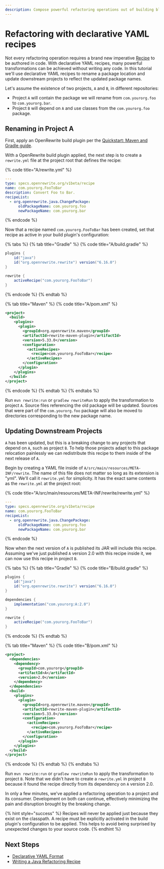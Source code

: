 ```yaml
---
description: Compose powerful refactoring operations out of building blocks
---
```


# Refactoring with declarative YAML recipes

Not every refactoring operation requires a brand new imperative [Recipe](../../concepts-and-explanations/recipes.md) to be authored in code. With declarative YAML recipes, many powerful transformations can be achieved without writing any code. In this tutorial we'll use declarative YAML recipes to rename a package location and update downstream projects to reflect the updated package names.

Let's assume the existence of two projects, `A` and `B`, in different repositories:

* Project `A` will contain the package we will rename from `com.yourorg.foo` to `com.yourorg.bar`.
* Project `B` will depend on `A` and use classes from the `com.yourorg.foo` package.

## Renaming in Project A

First, apply an OpenRewrite build plugin per the [Quickstart: Maven and Gradle guide](../getting-started.md).

With a OpenRewrite build plugin applied, the next step is to create a `rewrite.yml` file at the project root that defines the recipe:

{% code title="A/rewrite.yml" %}
```yaml
---
type: specs.openrewrite.org/v1beta/recipe
name: com.yourorg.FooToBar
description: Convert Foo to Bar.
recipeList:
  - org.openrewrite.java.ChangePackage:
      oldPackageName: com.yourorg.foo
      newPackageName: com.yourorg.bar
```
{% endcode %}

Now that a recipe named `com.yourorg.FooToBar` has been created, set that recipe as active in your build plugin's configuration:

{% tabs %}
{% tab title="Gradle" %}
{% code title="A/build.gradle" %}
```groovy
plugins {
    id("java")
    id("org.openrewrite.rewrite") version("6.16.0")
}

rewrite {
    activeRecipe("com.yourorg.FooToBar")
}
```
{% endcode %}
{% endtab %}

{% tab title="Maven" %}
{% code title="A/pom.xml" %}
```xml
<project>
  <build>
    <plugins>
      <plugin>
        <groupId>org.openrewrite.maven</groupId>
        <artifactId>rewrite-maven-plugin</artifactId>
        <version>5.33.0</version>
        <configuration>
          <activeRecipes>
            <recipe>com.yourorg.FooToBar</recipe>
          </activeRecipes>
        </configuration>
      </plugin>
    </plugins>
  </build>
</project>
```
{% endcode %}
{% endtab %}
{% endtabs %}

Run `mvn rewrite:run` or `gradlew rewriteRun` to apply the transformation to project `A`. Source files referencing the old package will be updated. Sources that were part of the `com.yourorg.foo` package will also be moved to directories corresponding to the new package name.

## Updating Downstream Projects

`A` has been updated, but this is a breaking change to any projects that depend on `A`, such as project `B`. To help those projects adapt to this package relocation painlessly we can redistribute this recipe to them inside of the next release of `A`.

Begin by creating a YAML file inside of `A/src/main/resources/META-INF/rewrite`. The name of this file does not matter so long as its extension is "yml". We'll call it `rewrite.yml` for simplicity. It has the exact same contents as the `rewrite.yml` at the project root:

{% code title="A/src/main/resources/META-INF/rewrite/rewrite.yml" %}
```yaml
---
type: specs.openrewrite.org/v1beta/recipe
name: com.yourorg.FooToBar
recipeList:
  - org.openrewrite.java.ChangePackage:
      oldPackageName: com.yourorg.foo
      newPackageName: com.yourorg.bar
```
{% endcode %}

Now when the next version of `A` is published its JAR will include this recipe. Assuming we've just published `A` version 2.0 with this recipe inside it, we can now use this recipe in project `B`.

{% tabs %}
{% tab title="Gradle" %}
{% code title="B/build.gradle" %}
```groovy
plugins {
    id("java")
    id("org.openrewrite.rewrite") version("6.16.0")
}

dependencies {
    implementation("com.yourorg:A:2.0")
}

rewrite {
    activeRecipe("com.yourorg.FooToBar")
}
```
{% endcode %}
{% endtab %}

{% tab title="Maven" %}
{% code title="B/pom.xml" %}
```xml
<project>
  <dependencies>
    <dependency>
      <groupId>com.yourorg</groupId>
      <artifactId>A</artifactId>
      <version>2.0</version>
    </dependency>
  </dependencies>
  <build>
    <plugins>
      <plugin>
        <groupId>org.openrewrite.maven</groupId>
        <artifactId>rewrite-maven-plugin</artifactId>
        <version>5.33.0</version>
        <configuration>
          <activeRecipes>
            <recipe>com.yourorg.FooToBar</recipe>
          </activeRecipes>
        </configuration>
      </plugin>
    </plugins>
  </build>
</project>
```
{% endcode %}
{% endtab %}
{% endtabs %}

Run `mvn rewrite:run` or `gradlew rewriteRun` to apply the transformation to project `B`. Note that we didn't have to create a `rewrite.yml` in project `B` because it found the recipe directly from its dependency on `A` version 2.0.

In only a few minutes, we've applied a refactoring operation to a project and its consumer. Development on both can continue, effectively minimizing the pain and disruption brought by the breaking change.

{% hint style="success" %}
Recipes will never be applied just because they exist on the classpath. A recipe must be explicitly activated in the build plugin's configuration to be applied. This helps to avoid being surprised by unexpected changes to your source code.
{% endhint %}

## Next Steps

* [Declarative YAML Format](/reference/yaml-format-reference.md)
* [Writing a Java Refactoring Recipe](../../authoring-recipes/writing-a-java-refactoring-recipe.md)
